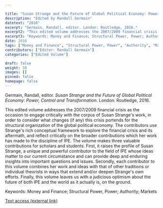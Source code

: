 ```yaml
---

title: "Susan Strange and the Future of Global Political Economy: Power, Control and Transformation"
description: "Edited by Randall Germain"
datetext: "2016"
excerpt: "Germain, Randall, editor. London: Routledge, 2016."
excerpt2: "This edited volume addresses the 2007/2009 financial crisis as the occasion to engage critically with the corpus of Susan Strange's work, in order to consider what changes (if any) this crisis portends for the structural organization of the global political economy. The contributors use Strange's rich conceptual framework to explore the financial crisis and its aftermath, and reflect critically on the broader contributions which her work has made to the discipline of IPE. The volume makes three valuable contributions for scholars and students. First, it raises the profile of Susan Strange, a unique and powerful contributor to the field of IPE whose ideas matter to our current circumstance and can provide deep and enduring insights into important questions and issues. Secondly, each contributor to this volume combines her work and ideas with that of other traditions or individual theorists in ways that extend and/or deepen Strange's own efforts. Finally, this volume leaves us with a judicious optimism about the future of both IPE and the world as it actually is, on the ground."
excerpt3: "Keywords: Money and Finance; Structural Power, Power; Authority; Markets"
date: 2016
tags: ["Money and Finance", "Structural Power, Power", "Authority", "Markets", "Strange-Influenced Works", "2010's"]
contributors: ["Editor: Randall Germain"]
categories: ["Edited Volume"]

draft: false
weight: 50
images: []
pinned: false
homepage: false
---
```


Germain, Randall, editor. *Susan Strange and the Future of Global Political Economy: Power, Control and Transformation*. London: Routledge, 2016.

This edited volume addresses the 2007/2009 financial crisis as the occasion to engage critically with the corpus of Susan Strange's work, in order to consider what changes (if any) this crisis portends for the structural organization of the global political economy. The contributors use Strange's rich conceptual framework to explore the financial crisis and its aftermath, and reflect critically on the broader contributions which her work has made to the discipline of IPE. The volume makes three valuable contributions for scholars and students. First, it raises the profile of Susan Strange, a unique and powerful contributor to the field of IPE whose ideas matter to our current circumstance and can provide deep and enduring insights into important questions and issues. Secondly, each contributor to this volume combines her work and ideas with that of other traditions or individual theorists in ways that extend and/or deepen Strange's own efforts. Finally, this volume leaves us with a judicious optimism about the future of both IPE and the world as it actually is, on the ground.

Keywords: Money and Finance; Structural Power, Power; Authority; Markets

[Text access (external link)](https://www.worldcat.org/title/948603852)
